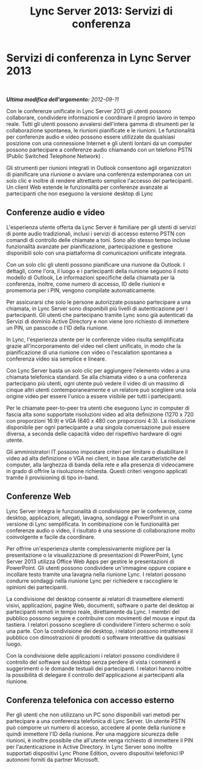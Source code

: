 ﻿---
title: 'Lync Server 2013: Servizi di conferenza'
TOCTitle: Servizi di conferenza
ms:assetid: 6129b7e0-9abd-488e-a54e-86094eb9df7a
ms:mtpsurl: https://technet.microsoft.com/it-it/library/Gg417161(v=OCS.15)
ms:contentKeyID: 49300739
ms.date: 08/24/2015
mtps_version: v=OCS.15
ms.translationtype: HT
---

# Servizi di conferenza in Lync Server 2013

 

_**Ultima modifica dell'argomento:** 2012-09-11_

Con le conferenze unificate in Lync Server 2013 gli utenti possono collaborare, condividere informazioni e coordinare il proprio lavoro in tempo reale. Tutti gli utenti possono avvalersi dell'intera gamma di strumenti per la collaborazione spontanea, le riunioni pianificate e le riunioni. Le funzionalità per conferenze audio e video possono essere utilizzate da qualsiasi posizione con una connessione Internet e gli utenti lontani da un computer possono partecipare a conferenze audio chiamando con un telefono PSTN (Public Switched Telephone Network) .

Gli strumenti per riunioni integrati in Outlook consentono agli organizzatori di pianificare una riunione o avviare una conferenza estemporanea con un solo clic e inoltre di rendere altrettanto semplice l'accesso dei partecipanti. Un client Web estende le funzionalità per conferenze avanzate ai partecipanti che non eseguono la versione desktop di Lync

## Conferenze audio e video

L'esperienza utente offerta da Lync Server è familiare per gli utenti di servizi di ponte audio tradizionali, inclusi i servizi di accesso esterno PSTN con comandi di controllo delle chiamate a toni. Sono allo stesso tempo incluse funzionalità avanzate per pianificazione, partecipazione e gestione disponibili solo con una piattaforma di comunicazioni unificate integrata.

Con un solo clic gli utenti possono pianificare una riunione da Outlook. I dettagli, come l'ora, il luogo e i partecipanti della riunione seguono il noto modello di Outlook, Le informazioni specifiche della chiamata per la conferenza, inoltre, come numero di accesso, ID delle riunioni e promemoria per i PIN, vengono compilate automaticamente.

Per assicurarsi che solo le persone autorizzate possano partecipare a una chiamata, in Lync Server sono disponibili più livelli di autenticazione per i partecipanti. Gli utenti che partecipano tramite Lync sono già autenticati da Servizi di dominio Active Directory e non viene loro richiesto di immettere un PIN, un passcode o l'ID della riunione.

In Lync, l'esperienza utente per le conferenze video risulta semplificata grazie all'incorporamento del video nel client unificato, in modo che la pianificazione di una riunione con video o l'escalation spontanea a conferenza video sia semplice e lineare.

Con Lync Server basta un solo clic per aggiungere l'elemento video a una chiamata telefonica standard. Se alla chiamata video o a una conferenza partecipano più utenti, ogni utente può vedere il video di un massimo di cinque altri utenti contemporaneamente e un relatore può scegliere una sola origine video per essere l'unico a essere visibile per tutti i partecipanti.

Per le chiamate peer-to-peer tra utenti che eseguono Lync in computer di fascia alta sono supportate risoluzioni video ad alta definizione (1270 x 720 con proporzioni 16:9) e VGA (640 x 480 con proporzioni 4:3). La risoluzione disponibile per ogni partecipante a una singola conversazione può essere diversa, a seconda delle capacità video del rispettivo hardware di ogni utente.

Gli amministratori IT possono impostare criteri per limitare o disabilitare il video ad alta definizione o VGA nei client, in base alle caratteristiche del computer, alla larghezza di banda della rete e alla presenza di videocamere in grado di offrire la risoluzione richiesta. Questi criteri vengono applicati tramite il provisioning di tipo in-band.

## Conferenze Web

Lync Server integra le funzionalità di condivisione per le conferenze, come desktop, applicazioni, allegati, lavagna, sondaggi e PowerPoint in una versione di Lync semplificata. In combinazione con le funzionalità per conferenze audio o video, il risultato è una sessione di collaborazione molto coinvolgente e facile da coordinare.

Per offrire un'esperienza utente complessivamente migliore per la presentazione o la visualizzazione di presentazioni di PowerPoint, Lync Server 2013 utilizza Office Web Apps per gestire le presentazioni di PowerPoint. Gli utenti possono condividere un'immagine oppure copiare e incollare testo tramite una lavagna nella riunione Lync. I relatori possono condurre sondaggi nella riunione Lync per richiedere e raccogliere le opinioni dei partecipanti.

La condivisione del desktop consente ai relatori di trasmettere elementi visivi, applicazioni, pagine Web, documenti, software o parte del desktop ai partecipanti remoti in tempo reale, direttamente da Lync. I membri del pubblico possono seguire e contribuire con movimenti del mouse e input da tastiera. I relatori possono scegliere di condividere l'intero schermo o solo una parte. Con la condivisione dei desktop, i relatori possono intrattenere il pubblico con dimostrazioni di prodotti o software interattive da qualsiasi luogo.

Con la condivisione delle applicazioni i relatori possono condividere il controllo del software sul desktop senza perdere di vista i commenti e suggerimenti o le domande testuali dei partecipanti. I relatori hanno inoltre la possibilità di delegare il controllo dell'applicazione ai partecipanti alla riunione.

## Conferenza telefonica con accesso esterno

Per gli utenti che non utilizzano un PC sono disponibili vari metodi per partecipare a una conferenza telefonica di Lync Server. Un utente PSTN può comporre un numero di accesso, accedere al ponte della riunione e quindi immettere l'ID della riunione. Per una maggiore sicurezza delle riunioni, è inoltre possibile che all'utente venga richiesto di immettere il PIN per l'autenticazione in Active Directory. In Lync Server sono inoltre supportati dispositivi Lync Phone Edition, ovvero dispositivi telefonici IP autonomi forniti da partner Microsoft.

